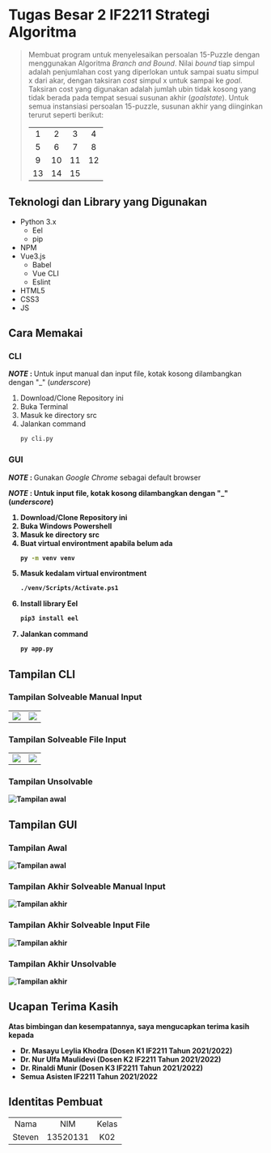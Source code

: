 # Tugas Besar 2 IF2211 Strategi Algoritma

> Membuat program untuk menyelesaikan persoalan 15-Puzzle dengan menggunakan Algoritma <em>Branch and Bound</em>. Nilai <em>bound</em> tiap simpul adalah penjumlahan cost yang diperlokan untuk sampai suatu simpul x dari akar, dengan taksiran <em>cost</em> simpul x untuk sampai ke <em>goal</em>. Taksiran cost yang digunakan adalah jumlah ubin tidak kosong yang tidak berada pada tempat sesuai susunan akhir (<em>goalstate</em>). Untuk semua instansiasi persoalan 15-puzzle, susunan akhir yang diinginkan terurut seperti berikut: <table> <tr align = "center"> <td>1</td> <td>2</td> <td>3</td> <td>4</td> </tr> <tr align = "center"> <td>5</td> <td>6</td> <td>7</td> <td>8</td> </tr> <tr align = "center"> <td>9</td> <td>10</td> <td>11</td> <td>12</td> </tr> <tr align = "center"> <td>13</td> <td>14</td> <td>15</td> <td></td> </tr> </table>

## Teknologi dan Library yang Digunakan

- Python 3.x
  - Eel
  - pip
- NPM
- Vue3.js
  - Babel
  - Vue CLI
  - Eslint
- HTML5
- CSS3
- JS

## Cara Memakai

### CLI

<strong><em>NOTE</em> : </strong>Untuk input manual dan input file, kotak kosong dilambangkan dengan "\_" (<em>underscore</em>)

1. Download/Clone Repository ini
2. Buka Terminal
3. Masuk ke directory src
4. Jalankan command
   ```bash
   py cli.py
   ```

### GUI

<strong><em>NOTE</em> : </strong>Gunakan <em>Google Chrome</em> sebagai default browser<strong>

<strong><em>NOTE</em> : </strong>Untuk input file, kotak kosong dilambangkan dengan "\_" (<em>underscore</em>)

1. Download/Clone Repository ini
2. Buka Windows Powershell
3. Masuk ke directory src
4. Buat virtual environtment apabila belum ada
   ```bash
   py -m venv venv
   ```
5. Masuk kedalam virtual environtment
   ```bash
   ./venv/Scripts/Activate.ps1
   ```
6. Install library Eel
   ```bash
   pip3 install eel
   ```
7. Jalankan command
   ```bash
   py app.py
   ```

## Tampilan CLI

### Tampilan Solveable Manual Input

<table>
   <tr>
      <td> <img src="./a-readme-related/cli-s-1.jpg" /> </td>
      <td> <img src="./a-readme-related/cli-s-2.jpg" /> </td>
   </tr>
</table>

### Tampilan Solveable File Input

<table>
   <tr>
      <td> <img src="./a-readme-related/cli-s-3.jpg" /> </td>
      <td> <img src="./a-readme-related/cli-s-4.jpg" /> </td>
   </tr>
</table>

### Tampilan Unsolvable

![Tampilan awal](./a-readme-related/cli-us-1.jpg)

## Tampilan GUI

### Tampilan Awal

![Tampilan awal](./a-readme-related/gui-awal.jpg)

### Tampilan Akhir Solveable Manual Input

![Tampilan akhir](./a-readme-related/gui-akhir-s-1.jpg)

### Tampilan Akhir Solveable Input File

![Tampilan akhir](./a-readme-related/gui-akhir-s-2.jpg)

### Tampilan Akhir Unsolvable

![Tampilan akhir](./a-readme-related/gui-akhir-us.jpg)

## Ucapan Terima Kasih

Atas bimbingan dan kesempatannya, saya mengucapkan terima kasih kepada

- Dr. Masayu Leylia Khodra (Dosen K1 IF2211 Tahun 2021/2022)
- Dr. Nur Ulfa Maulidevi (Dosen K2 IF2211 Tahun 2021/2022)
- Dr. Rinaldi Munir (Dosen K3 IF2211 Tahun 2021/2022)
- Semua Asisten IF2211 Tahun 2021/2022

## Identitas Pembuat

<table>
   <tr align = "center">
      <td>Nama</td>
      <td>NIM</td>
      <td>Kelas</td>
   </tr>
   <tr align = "center">
      <td>Steven</td>
      <td>13520131</td>
      <td>K02</td>
   </tr>
</table>
